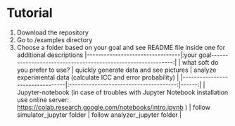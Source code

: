 # Tutorial

1. Download the repository
2. Go to /examples directory
3. Choose a folder based on your goal and see README file inside one for additional descriptions
|---------------------------------|:your goal-------------------------------------------------------------:|
| what soft do you prefer to use? | quickly generate data and see pictures | analyze experimental data (calculate ICC and error probability) |
|---------------------------------|:--------------------------------------:|------:|
| Jupyter-notebook (in case of troubles with Jupyter Notebook installation use online server: https://colab.research.google.com/notebooks/intro.ipynb ) | follow simulator_jupyter folder | follow analyzer_jupyter folder |

